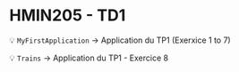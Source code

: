 # HMIN205 - TD1

:bulb: `MyFirstApplication` &rarr; Application du TP1 (Exerxice 1 to 7)

:bulb: `Trains` &rarr; Application du TP1 - Exercice 8
